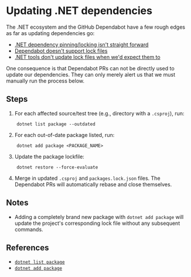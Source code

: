 # Updating .NET dependencies

The .NET ecosystem and the GitHub Dependabot have a few rough edges as far as updating dependencies go:
* [.NET dependency pinning/locking isn't straight forward](https://github.com/18F/piipan/pull/158)
* [Dependabot doesn't support lock files](https://github.com/18F/piipan/pull/165#issuecomment-752654442)
* [.NET tools don't update lock files when we'd expect them to](https://github.com/18F/piipan/pull/183#pullrequestreview-563530549)

One consequence is that Dependabot PRs can not be directly used to update our dependencies. They can only merely alert us that we must manually run the process below.

## Steps
1. For each affected source/test tree (e.g., directory with a `.csproj`), run: 
```
    dotnet list package --outdated
```
2. For each out-of-date package listed, run:
```
    dotnet add package <PACKAGE_NAME>
```
3. Update the package lockfile:
```
    dotnet restore --force-evaluate
```
4. Merge in updated `.csproj` and `packages.lock.json` files. The Dependabot PRs will automatically rebase and close themselves.

## Notes

*  Adding a completely brand new package with `dotnet add package` will update the project's corresponding lock file without any subsequent commands.

## References

* [`dotnet list package`](https://docs.microsoft.com/en-us/dotnet/core/tools/dotnet-list-package)
* [`dotnet add package`](https://docs.microsoft.com/en-us/dotnet/core/tools/dotnet-add-package)
